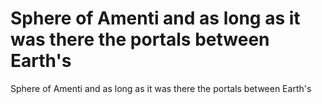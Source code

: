# Sphere of Amenti and as long as it was there the portals between Earth's

Sphere of Amenti and as long as it was there the portals between Earth's